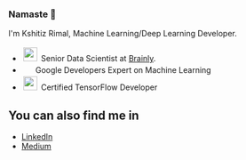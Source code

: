 ### Namaste 🙏

I'm Kshitiz Rimal, Machine Learning/Deep Learning Developer.

- <img height="25" style="padding:3px;" src="https://zeroheight.s3-eu-west-1.amazonaws.com/zeroheight-huddle/logos/sv/10772/logo.svg?X-Amz-Algorithm=AWS4-HMAC-SHA256&X-Amz-Credential=AKIAJXTVUC4XZENV3LPQ%2F20210705%2Feu-west-1%2Fs3%2Faws4_request&X-Amz-Date=20210705T082659Z&X-Amz-Expires=86400&X-Amz-SignedHeaders=host&X-Amz-Signature=5f42932a63d797cb916a8ba9c088920605a1671f75c35c384fe53f6280c9ee4e"> Senior Data Scientist at [Brainly](http://brainly.com/).
- <img height="15" style="padding:3px;" src="https://developers.google.com/community/experts/images/google-developers-logo.svg"> Google Developers Expert on Machine Learning
- <img height="25" style="padding:3px;" src="https://api.accredible.com/v1/frontend/credential_website_embed_image/badge/26579239"> Certified TensorFlow Developer

## You can also find me in

- [LinkedIn](https://www.linkedin.com/in/kshitiz-rimal/)
- [Medium](https://medium.com/deep-learning-journals)
